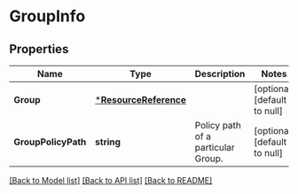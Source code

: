 # GroupInfo

## Properties
Name | Type | Description | Notes
------------ | ------------- | ------------- | -------------
**Group** | [***ResourceReference**](ResourceReference.md) |  | [optional] [default to null]
**GroupPolicyPath** | **string** | Policy path of a particular Group. | [optional] [default to null]

[[Back to Model list]](../README.md#documentation-for-models) [[Back to API list]](../README.md#documentation-for-api-endpoints) [[Back to README]](../README.md)

